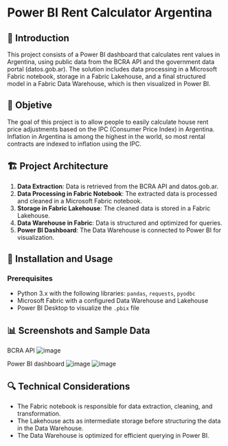 # Power BI Rent Calculator Argentina

## 📌 Introduction
This project consists of a Power BI dashboard that calculates rent values in Argentina, using public data from the BCRA API and the government data portal (datos.gob.ar). The solution includes data processing in a Microsoft Fabric notebook, storage in a Fabric Lakehouse, and a final structured model in a Fabric Data Warehouse, which is then visualized in Power BI.

## 🎯 Objetive
The goal of this project is to allow people to easily calculate house rent price adjustments based on the IPC (Consumer Price Index) in Argentina. Inflation in Argentina is among the highest in the world, so most rental contracts are indexed to inflation using the IPC.

## 🏗️ Project Architecture
1. **Data Extraction**: Data is retrieved from the BCRA API and datos.gob.ar.
2. **Data Processing in Fabric Notebook**: The extracted data is processed and cleaned in a Microsoft Fabric notebook.
3. **Storage in Fabric Lakehouse**: The cleaned data is stored in a Fabric Lakehouse.
4. **Data Warehouse in Fabric**: Data is structured and optimized for queries.
5. **Power BI Dashboard**: The Data Warehouse is connected to Power BI for visualization.

## 🚀 Installation and Usage
### Prerequisites
- Python 3.x with the following libraries: `pandas`, `requests`, `pyodbc`
- Microsoft Fabric with a configured Data Warehouse and Lakehouse
- Power BI Desktop to visualize the `.pbix` file

## 📊 Screenshots and Sample Data
BCRA API
![image](https://github.com/user-attachments/assets/5532cd33-b2f0-44b0-922e-af2487627109)

Power BI dashboard
![image](https://github.com/user-attachments/assets/afb5a87a-ff33-4965-978a-e9e191f8717a)
![image](https://github.com/user-attachments/assets/49ff6508-cfd3-40d4-bf8b-4dd7f1695204)

## 🔍 Technical Considerations
- The Fabric notebook is responsible for data extraction, cleaning, and transformation.
- The Lakehouse acts as intermediate storage before structuring the data in the Data Warehouse.
- The Data Warehouse is optimized for efficient querying in Power BI.
